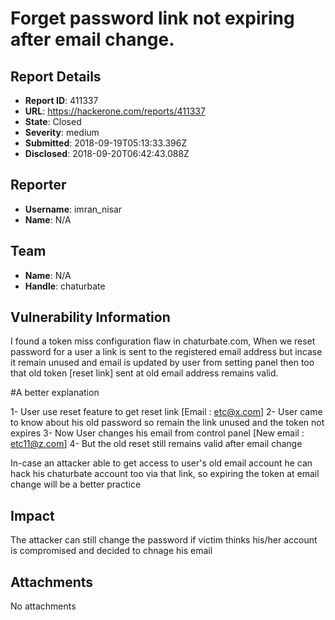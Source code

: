 # Forget password link not expiring after email change.

## Report Details
- **Report ID**: 411337
- **URL**: https://hackerone.com/reports/411337
- **State**: Closed
- **Severity**: medium
- **Submitted**: 2018-09-19T05:13:33.396Z
- **Disclosed**: 2018-09-20T06:42:43.088Z

## Reporter
- **Username**: imran_nisar
- **Name**: N/A

## Team
- **Name**: N/A
- **Handle**: chaturbate

## Vulnerability Information
I found a token miss configuration flaw in chaturbate.com, When we reset password for a user a link is sent to the registered email address but incase it remain unused and email is updated by user from setting panel then too that old token [reset link] sent at old email address remains valid.

#A better explanation

1- User use reset feature to get reset link [Email : etc@x.com]
2- User came to know about his old password so remain the link unused and the token not expires 
3- Now User changes his email from control panel [New email : etc11@z.com]
4- But the old reset still remains valid after email change

In-case an attacker able to get access to user's old email account he can hack his chaturbate account too via that link, so expiring the token at email change will be a better practice

## Impact

The attacker can still change the password if victim thinks his/her account is compromised and decided to chnage his email

## Attachments
No attachments
